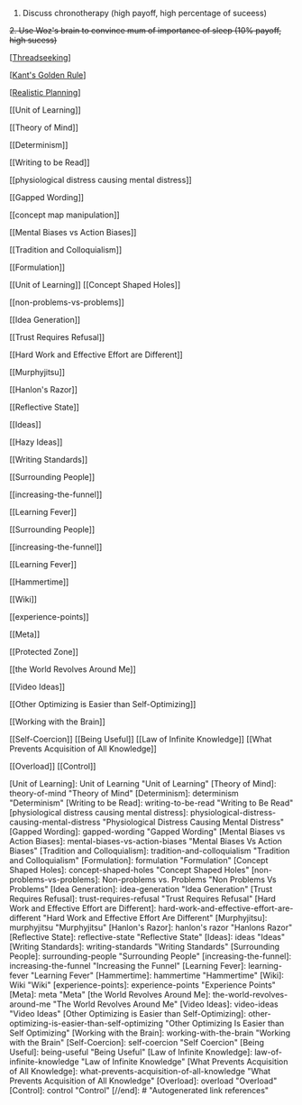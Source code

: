 1. Discuss chronotherapy (high payoff, high percentage of suceess)

~~2. Use Woz's brain to convince mum of importance of sleep (10% payoff, high sucess)~~

[[Threadseeking]]

[[Kant's Golden Rule]]

[[Realistic Planning]]

[[Unit of Learning]]

[[Theory of Mind]]

[[Determinism]]

[[Writing to be Read]]

[[physiological distress causing mental distress]]

[[Gapped Wording]]

[[concept map manipulation]]

[[Mental Biases vs Action Biases]]

[[Tradition and Colloquialism]]

[[Formulation]]

[[Unit of Learning]]
[[Concept Shaped Holes]]

[[non-problems-vs-problems]]

[[Idea Generation]]

[[Trust Requires Refusal]]

[[Hard Work and Effective Effort are Different]]

[[Murphyjitsu]]

[[Hanlon's Razor]]

[[Reflective State]]

[[Ideas]]

[[Hazy Ideas]]

[[Writing Standards]]

[[Surrounding People]]

[[increasing-the-funnel]]

[[Learning Fever]]

[[Surrounding People]]

[[increasing-the-funnel]]

[[Learning Fever]]

[[Hammertime]]

[[Wiki]]

[[experience-points]]

[[Meta]]

[[Protected Zone]]

[[the World Revolves Around Me]]

[[Video Ideas]]

[[Other Optimizing is Easier than Self-Optimizing]]

[[Working with the Brain]]

[[Self-Coercion]]
[[Being Useful]]
[[Law of Infinite Knowledge]]
[[What Prevents Acquisition of All Knowledge]]

[[Overload]]
[[Control]]

[//begin]: # "Autogenerated link references for markdown compatibility"
[Threadseeking]: threadseeking "Threadseeking"
[Kant's Golden Rule]: kants-golden-rule "Kant's Golden Rule"
[Realistic Planning]: realistic-planning "Realistic Planning"
[Unit of Learning]: Unit of Learning "Unit of Learning"
[Theory of Mind]: theory-of-mind "Theory of Mind"
[Determinism]: determinism "Determinism"
[Writing to be Read]: writing-to-be-read "Writing to Be Read"
[physiological distress causing mental distress]: physiological-distress-causing-mental-distress "Physiological Distress Causing Mental Distress"
[Gapped Wording]: gapped-wording "Gapped Wording"
[Mental Biases vs Action Biases]: mental-biases-vs-action-biases "Mental Biases Vs Action Biases"
[Tradition and Colloquialism]: tradition-and-colloquialism "Tradition and Colloquialism"
[Formulation]: formulation "Formulation"
[Concept Shaped Holes]: concept-shaped-holes "Concept Shaped Holes"
[non-problems-vs-problems]: Non-problems vs. Problems "Non Problems Vs Problems"
[Idea Generation]: idea-generation "Idea Generation"
[Trust Requires Refusal]: trust-requires-refusal "Trust Requires Refusal"
[Hard Work and Effective Effort are Different]: hard-work-and-effective-effort-are-different "Hard Work and Effective Effort Are Different"
[Murphyjitsu]: murphyjitsu "Murphyjitsu"
[Hanlon's Razor]: hanlon's razor "Hanlons Razor"
[Reflective State]: reflective-state "Reflective State"
[Ideas]: ideas "Ideas"
[Writing Standards]: writing-standards "Writing Standards"
[Surrounding People]: surrounding-people "Surrounding People"
[increasing-the-funnel]: increasing-the-funnel "Increasing the Funnel"
[Learning Fever]: learning-fever "Learning Fever"
[Hammertime]: hammertime "Hammertime"
[Wiki]: Wiki "Wiki"
[experience-points]: experience-points "Experience Points"
[Meta]: meta "Meta"
[the World Revolves Around Me]: the-world-revolves-around-me "The World Revolves Around Me"
[Video Ideas]: video-ideas "Video Ideas"
[Other Optimizing is Easier than Self-Optimizing]: other-optimizing-is-easier-than-self-optimizing "Other Optimizing Is Easier than Self Optimizing"
[Working with the Brain]: working-with-the-brain "Working with the Brain"
[Self-Coercion]: self-coercion "Self Coercion"
[Being Useful]: being-useful "Being Useful"
[Law of Infinite Knowledge]: law-of-infinite-knowledge "Law of Infinite Knowledge"
[What Prevents Acquisition of All Knowledge]: what-prevents-acquisition-of-all-knowledge "What Prevents Acquisition of All Knowledge"
[Overload]: overload "Overload"
[Control]: control "Control"
[//end]: # "Autogenerated link references"
